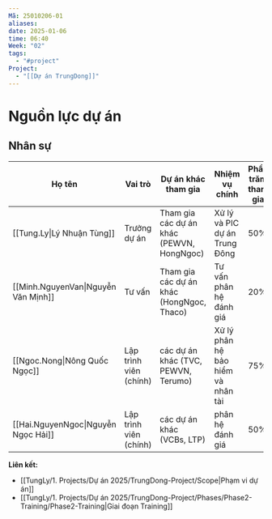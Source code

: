 ```yaml
---
Mã: 25010206-01
aliases: 
date: 2025-01-06
time: 06:40
Week: "02"
tags:
  - "#project"
Project:
  - "[[Dự án TrungDong]]"
---
```

# Nguồn lực dự án

## Nhân sự
| Họ tên                              | Vai trò                | Dự án khác tham gia                       | Nhiệm vụ chính                     | Phần trăm tham gia |
| ----------------------------------- | ---------------------- | ----------------------------------------- | ---------------------------------- | ------------------ |
| [[Tung.Ly\|Lý Nhuận Tùng]]          | Trưởng dự án           | Tham gia các dự án khác (PEWVN, HongNgoc) | Xử lý và PIC dự án Trung Đông      | 50%                |
| [[Minh.NguyenVan\|Nguyễn Văn Mịnh]] | Tư vấn                 | Tham gia các dự án khác (HongNgoc, Thaco) | Tư vấn phân hệ đánh giá            | 20%                |
| [[Ngoc.Nong\|Nông Quốc Ngọc]]       | Lập trình viên (chính) | các dự án khác (TVC, PEWVN, Terumo)       | Xử lý phân hệ bảo hiểm và nhân tài | 75%                |
| [[Hai.NguyenNgoc\|Nguyễn Ngọc Hải]] | Lập trình viên (chính) | các dự án khác (VCBs, LTP)                | phân hệ đánh giá                   | 50%                |


**Liên kết:**  
- [[TungLy/1. Projects/Dự án 2025/TrungDong-Project/Scope|Phạm vi dự án]]
- [[TungLy/1. Projects/Dự án 2025/TrungDong-Project/Phases/Phase2-Training/Phase2-Training|Giai đoạn Training]]
